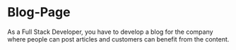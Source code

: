 # Blog-Page
As a Full Stack Developer, you have to develop a blog for the company where people can post articles and customers can benefit from the content.
